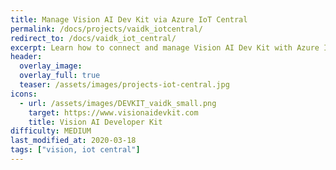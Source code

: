 ```yaml
---
title: Manage Vision AI Dev Kit via Azure IoT Central
permalink: /docs/projects/vaidk_iotcentral/
redirect_to: /docs/vaidk_iot_central/
excerpt: Learn how to connect and manage Vision AI Dev Kit with Azure IoT Central
header:
  overlay_image: 
  overlay_full: true
  teaser: /assets/images/projects-iot-central.jpg
icons:
  - url: /assets/images/DEVKIT_vaidk_small.png
    target: https://www.visionaidevkit.com
    title: Vision AI Developer Kit
difficulty: MEDIUM
last_modified_at: 2020-03-18
tags: ["vision, iot central"]
---
```

